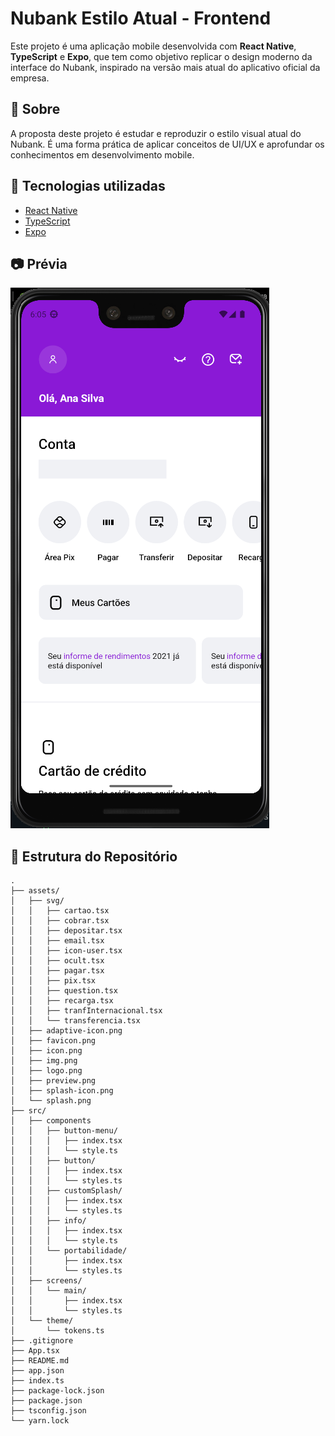 # Nubank Estilo Atual - Frontend

Este projeto é uma aplicação mobile desenvolvida com **React Native**, **TypeScript** e **Expo**, que tem como objetivo replicar o design moderno da interface do Nubank, inspirado na versão mais atual do aplicativo oficial da empresa.

## 📱 Sobre

A proposta deste projeto é estudar e reproduzir o estilo visual atual do Nubank. É uma forma prática de aplicar conceitos de UI/UX e aprofundar os conhecimentos em desenvolvimento mobile.

## 🚀 Tecnologias utilizadas

- [React Native](https://reactnative.dev/)
- [TypeScript](https://www.typescriptlang.org/)
- [Expo](https://expo.dev/)

## 📷 Prévia

![Preview do app](./assets/preview.png)

## 📂 Estrutura do Repositório

```plaintext
.
├── assets/
│   ├── svg/
│   │   ├── cartao.tsx
│   │   ├── cobrar.tsx
│   │   ├── depositar.tsx
│   │   ├── email.tsx
│   │   ├── icon-user.tsx
│   │   ├── ocult.tsx
│   │   ├── pagar.tsx
│   │   ├── pix.tsx
│   │   ├── question.tsx
│   │   ├── recarga.tsx
│   │   ├── tranfInternacional.tsx
│   │   └── transferencia.tsx
│   ├── adaptive-icon.png
│   ├── favicon.png
│   ├── icon.png
│   ├── img.png
│   ├── logo.png
│   ├── preview.png
│   ├── splash-icon.png
│   └── splash.png
├── src/
│   ├── components
│   │   ├── button-menu/
│   │   │   ├── index.tsx
│   │   │   └── style.ts
│   │   ├── button/
│   │   │   ├── index.tsx
│   │   │   └── styles.ts
│   │   ├── customSplash/
│   │   │   ├── index.tsx
│   │   │   └── styles.ts
│   │   ├── info/
│   │   │   ├── index.tsx
│   │   │   └── style.ts
│   │   └── portabilidade/
│   │       ├── index.tsx
│   │       └── styles.ts
│   ├── screens/
│   │   └── main/
│   │       ├── index.tsx
│   │       └── styles.ts
│   └── theme/
│       └── tokens.ts
├── .gitignore
├── App.tsx
├── README.md
├── app.json
├── index.ts
├── package-lock.json
├── package.json
├── tsconfig.json
└── yarn.lock

